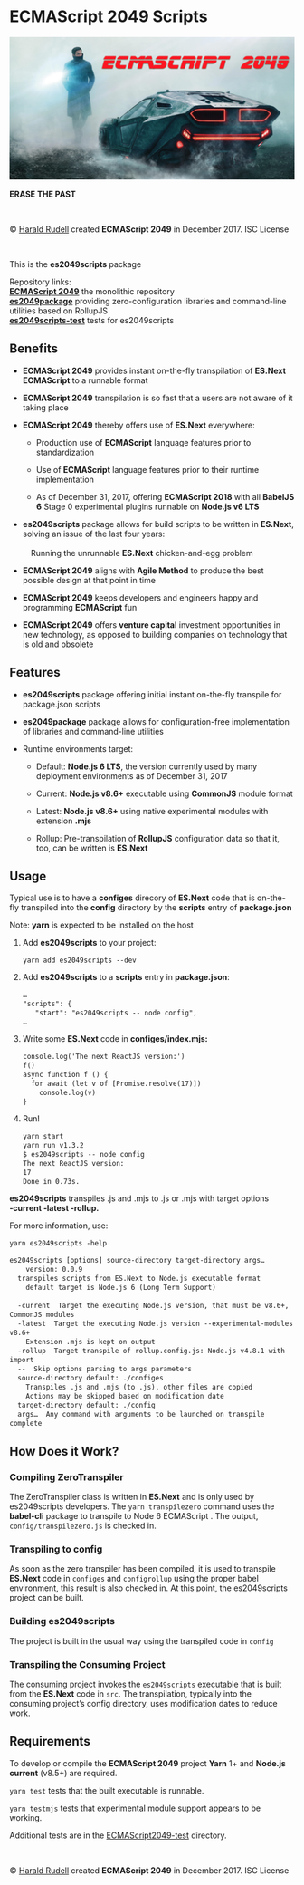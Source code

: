 <!doctype html>
<title>ECMAScript 2049 readme</title>
<h1>ECMAScript 2049 Scripts</h1>
<img src="./assets/ECMAScript 2049.png" alt="ECMAScript 2049" />
<p><strong>ERASE THE PAST</strong></p>
<p>&emsp;</p>
<p>© <a href=http://haraldrudell.com>Harald Rudell</a> created <strong>ECMAScript 2049</strong> in December 2017. ISC License</p>
<p>&emsp;</p>

<p>This is the <strong>es2049scripts</strong> package</p>
<p>Repository links:<br />
<strong><a href=https://github.com/haraldrudell/ECMAScript2049>ECMAScript 2049</a></strong> the monolithic repository<br />
<strong><a href=https://github.com/haraldrudell/ECMAScript2049/tree/master/workspace/packages/es2049package>es2049package</a></strong> providing zero-configuration libraries and command-line utilities based on RollupJS<br />
<strong><a href=https://github.com/haraldrudell/ECMAScript2049/tree/master/es2049scripts-test>es2049scripts-test</a></strong> tests for es2049scripts</p>

<h2>Benefits</h2>
<ul>
  <li><p><strong>ECMAScript 2049</strong> provides instant on-the-fly transpilation of <strong>ES.Next ECMAScript</strong> to a runnable format</p></li>
  <li><p><strong>ECMAScript 2049</strong> transpilation is so fast that a users are not aware of it taking place</p></li>
  <li><p><strong>ECMAScript 2049</strong> thereby offers use of <strong>ES.Next</strong> everywhere:</p>
    <ul>
      <li><p>Production use of <strong>ECMAScript</strong> language features prior to standardization</p></li>
      <li><p>Use of <strong>ECMAScript</strong> language features prior to their runtime implementation</p></li>
      <li><p>As of December 31, 2017, offering <strong>ECMAScript 2018</strong> with all <strong>BabelJS 6</strong> Stage 0 experimental plugins runnable on <strong>Node.js v6 LTS</strong></p></li>
  </ul></li>
  <li><p><strong>es2049scripts</strong> package allows for build scripts to be written in <strong>ES.Next</strong>, solving an issue of the last four years:<br /><br />&emsp;Running the unrunnable <strong>ES.Next</strong> chicken-and-egg problem</p></li>
  <li><p><strong>ECMAScript 2049</strong> aligns with <strong>Agile Method</strong> to produce the best possible design at that point in time</li>
  <li><p><strong>ECMAScript 2049</strong> keeps developers and engineers happy and programming <strong>ECMAScript</strong> fun</li>
  <li><p><strong>ECMAScript 2049</strong> offers <strong>venture capital</strong> investment opportunities in new technology, as opposed to building companies on technology that is old and obsolete</li>
</ul>

<h2>Features</h2>
<ul>
  <li><p><strong>es2049scripts</strong> package offering initial instant on-the-fly transpile for package.json scripts</p></li>
  <li><p><strong>es2049package</strong> package allows for configuration-free implementation of libraries and command-line utilities</p></li>
  <li><p>Runtime environments target:</p>
    <ul>
      <li><p>Default: <strong>Node.js 6 LTS</strong>, the version currently used by many deployment environments as of December 31, 2017</p></li>
      <li><p>Current: <strong>Node.js v8.6+</strong> executable using <strong>CommonJS</strong> module format</p></li>
      <li><p>Latest: <strong>Node.js v8.6+</strong> using native experimental modules with extension <strong>.mjs</strong></p></li>
      <li><p>Rollup: Pre-transpilation of <strong>RollupJS</strong> configuration data so that it, too, can be written is <strong>ES.Next</strong></p></li>
  </ul></li>
</ul>

<h2>Usage</h2>
<p>Typical use is to have a <strong>configes</strong> direcory of <strong>ES.Next</strong> code that is on-the-fly transpiled into the <strong>config</strong> directory by the <strong>scripts</strong> entry of <strong>package.json</strong></p>
<p>Note: <strong>yarn</strong> is expected to be installed on the host</p>
<ol>
  <li><p>Add <strong>es2049scripts</strong> to your project:</p>
  <pre><code>yarn add es2049scripts --dev</code></pre></li>
  <li><p>Add <strong>es2049scripts</strong> to a <strong>scripts</strong> entry in <strong>package.json</strong>:<br />
  <pre><code>…
"scripts": {
   "start": "es2049scripts -- node config",
…</code></pre></p></li>
  <li><p>Write some <strong>ES.Next</strong> code in <strong>configes/index.mjs:</strong></p>
  <pre><code>console.log('The next ReactJS version:')
f()
async function f () {
  for await (let v of [Promise.resolve(17)])
    console.log(v)
}</code></pre></li>
  <li><p>Run!</p>
  <pre><code>yarn start
yarn run v1.3.2
$ es2049scripts -- node config
The next ReactJS version:
17
Done in 0.73s.
</code></pre></li>
</ol>
<p><strong>es2049scripts</strong> transpiles .js and .mjs to .js or .mjs with target options <strong>&#8209;current &#8209;latest &#8209;rollup.</strong></p>
<p>For more information, use:</p>
<pre><code>yarn es2049scripts &#8209;help</code></pre>
<pre><code>es2049scripts [options] source-directory target-directory args…
    version: 0.0.9
  transpiles scripts from ES.Next to Node.js executable format
    default target is Node.js 6 (Long Term Support)
&emsp;
  -current  Target the executing Node.js version, that must be v8.6+, CommonJS modules
  -latest  Target the executing Node.js version --experimental-modules v8.6+
    Extension .mjs is kept on output
  -rollup  Target transpile of rollup.config.js: Node.js v4.8.1 with import
  --  Skip options parsing to args parameters
  source-directory default: ./configes
    Transpiles .js and .mjs (to .js), other files are copied
    Actions may be skipped based on modification date
  target-directory default: ./config
  args…  Any command with arguments to be launched on transpile complete</code></pre>
<h2>How Does it Work?</h2>
<h3>Compiling ZeroTranspiler</h3>
<p>The ZeroTranspiler class is written in <strong>ES.Next</strong> and is only used by es2049scripts developers. The <code>yarn transpilezero</code> command uses the <strong>babel-cli</strong> package to transpile to Node 6 ECMAScript . The output, <code>config/transpilezero.js</code> is checked in.
<h3>Transpiling to config</h3>
<p>As soon as the zero transpiler has been compiled, it is used to transpile <strong>ES.Next</strong> code in <code>configes</code> and <code>configrollup</code> using the proper babel environment, this result is also checked in. At this point, the es2049scripts project can be built.</p>
<h3>Building es2049scripts</h3>
<p>The project is built in the usual way using the transpiled code in <code>config</code>
<h3>Transpiling the Consuming Project</h3>
<p>The consuming project invokes the <code>es2049scripts</code> executable that is built from the <strong>ES.Next</strong> code in <code>src</code>. The transpilation, typically into the consuming project’s config directory, uses modification dates to reduce work.
<h2>Requirements</h2>
<p>To develop or compile the <strong>ECMAScript 2049</strong> project <strong>Yarn</strong> 1+ and <strong>Node.js current</strong> (v8.5+) are required.</p>
<p><code>yarn test</code> tests that the built executable is runnable.</p>
<p><code>yarn testmjs</code> tests that experimental module support appears to be working.</p>
<p>Additional tests are in the <a href=https://github.com/haraldrudell/ECMAScript2049/tree/master/es2049scripts-test>ECMAScript2049-test</a> directory.</p>
<p>&emsp;</p>

<p>© <a href=http://haraldrudell.com>Harald Rudell</a> created <strong>ECMAScript 2049</strong> in December 2017. ISC License</p>
